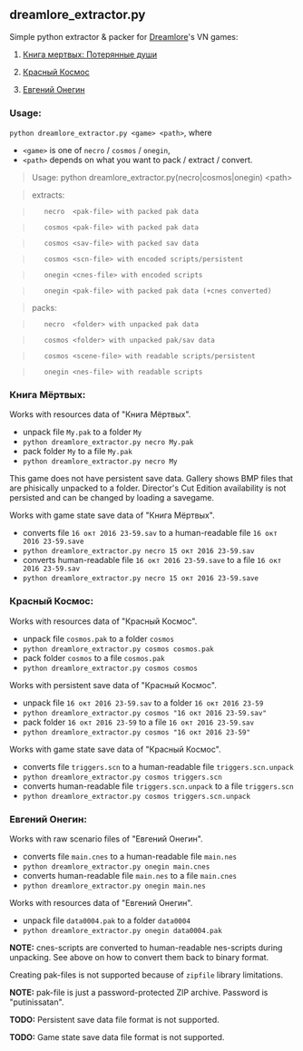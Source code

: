 ## dreamlore_extractor.py
Simple python extractor &amp; packer for [Dreamlore](http://www.dreamloregames.com)'s VN games:

1. [Книга мертвых: Потерянные души](http://www.cdnavigator.ru/Game.aspx?id=34)

2. [Красный Космос](http://www.dreamloregames.com/cosmos/)

3. [Евгений Онегин](http://www.dreamloregames.com/onegin/)

### Usage:
`python dreamlore_extractor.py <game> <path>`, where 
  * `<game>` is one of `necro` / `cosmos` / `onegin`, 
  * `<path>` depends on what you want to pack / extract / convert.
  
>  Usage: python dreamlore_extractor.py(necro|cosmos|onegin) <path&gt;

>    extracts:

>        necro  <pak-file> with packed pak data

>        cosmos <pak-file> with packed pak data

>        cosmos <sav-file> with packed sav data

>        cosmos <scn-file> with encoded scripts/persistent

>        onegin <cnes-file> with encoded scripts

>        onegin <pak-file> with packed pak data (+cnes converted)

>    packs:

>        necro  <folder> with unpacked pak data

>        cosmos <folder> with unpacked pak/sav data

>        cosmos <scene-file> with readable scripts/persistent

>        onegin <nes-file> with readable scripts

### Книга Мёртвых:
Works with resources data of "Книга Мёртвых".
* unpack file `My.pak` to a folder `My`
 * `python dreamlore_extractor.py necro My.pak`
* pack folder `My` to a file `My.pak`
 * `python dreamlore_extractor.py necro My`

This game does not have persistent save data. Gallery shows BMP files that are phisically unpacked to a folder. Director's Cut Edition availability is not persisted and can be changed by loading a savegame.

Works with game state save data of "Книга Мёртвых".
* converts file `16 окт 2016 23-59.sav` to a human-readable file `16 окт 2016 23-59.save`
 * `python dreamlore_extractor.py necro 15 окт 2016 23-59.sav`
* converts human-readable file `16 окт 2016 23-59.save` to a file `16 окт 2016 23-59.sav` 
 * `python dreamlore_extractor.py necro 15 окт 2016 23-59.save`
 
### Красный Космос:
Works with resources data of "Красный Космос".
* unpack file `cosmos.pak` to a folder `cosmos`
 * `python dreamlore_extractor.py cosmos cosmos.pak`
* pack folder `cosmos` to a file `cosmos.pak`
 * `python dreamlore_extractor.py cosmos cosmos`

Works with persistent save data of "Красный Космос".
* unpack file `16 окт 2016 23-59.sav` to a folder `16 окт 2016 23-59`
 * `python dreamlore_extractor.py cosmos "16 окт 2016 23-59.sav"`
* pack folder `16 окт 2016 23-59` to a file `16 окт 2016 23-59.sav`
 * `python dreamlore_extractor.py cosmos "16 окт 2016 23-59"` 

Works with game state save data of "Красный Космос".
* converts file `triggers.scn` to a human-readable file `triggers.scn.unpack`
 * `python dreamlore_extractor.py cosmos triggers.scn`
* converts human-readable file `triggers.scn.unpack` to a file `triggers.scn` 
 * `python dreamlore_extractor.py cosmos triggers.scn.unpack`
 
### Евгений Онегин:
Works with raw scenario files of "Евгений Онегин".
* converts file `main.cnes` to a human-readable file `main.nes`
 * `python dreamlore_extractor.py onegin main.cnes`
* converts human-readable file `main.nes` to a file `main.cnes` 
 * `python dreamlore_extractor.py onegin main.nes`

Works with resources data of "Евгений Онегин".
* unpack file `data0004.pak` to a folder `data0004`
 * `python dreamlore_extractor.py onegin data0004.pak`

**NOTE:** cnes-scripts are converted to human-readable nes-scripts during unpacking. See above on how to convert them back to binary format.

Creating pak-files is not supported because of `zipfile` library limitations.

**NOTE:** pak-file is just a password-protected ZIP archive. Password is "putinissatan".

**TODO:** Persistent save data file format is not supported.

**TODO:** Game state save data file format is not supported.
